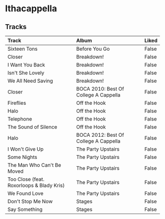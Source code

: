 # Ithacappella

## Tracks

| Track                                     | Album                                 | Liked   |
|:------------------------------------------|:--------------------------------------|:--------|
| Sixteen Tons                              | Before You Go                         | False   |
| Closer                                    | Breakdown!                            | False   |
| I Want You Back                           | Breakdown!                            | False   |
| Isn't She Lovely                          | Breakdown!                            | False   |
| We All Need Saving                        | Breakdown!                            | False   |
| Closer                                    | BOCA 2010: Best Of College A Cappella | False   |
| Fireflies                                 | Off the Hook                          | False   |
| Halo                                      | Off the Hook                          | False   |
| Telephone                                 | Off the Hook                          | False   |
| The Sound of Silence                      | Off the Hook                          | False   |
| Halo                                      | BOCA 2012: Best Of College A Cappella | False   |
| I Won't Give Up                           | The Party Upstairs                    | False   |
| Some Nights                               | The Party Upstairs                    | False   |
| The Man Who Can't Be Moved                | The Party Upstairs                    | False   |
| Too Close (feat. Roxorloops & Blady Kris) | The Party Upstairs                    | False   |
| We Found Love                             | The Party Upstairs                    | False   |
| Don't Stop Me Now                         | Stages                                | False   |
| Say Something                             | Stages                                | False   |